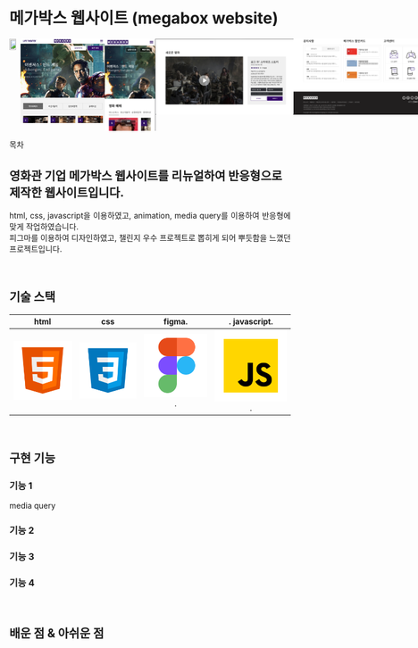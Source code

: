 # 메가박스 웹사이트 (megabox website)

<p align="space-between" style="display: flex;">
  <br>
  <img src="assets/img/301.png" width="59%" height="100%">
  <img src="assets/img/302.png" width="30%" height="100%">
  <img src="assets/img/303.png" width="18%" height="100%">
  <img src="assets/img/304.png" width="49%" height="100%">
  <img src="assets/img/305.png" width="49%" height="100%">
  <br>
</p>

목차

## 영화관 기업 메가박스 웹사이트를 리뉴얼하여 반응형으로 제작한 웹사이트입니다.

<p align="justify">
html, css, javascript을 이용하였고, animation, media query를 이용하여 반응형에 맞게 작업하였습니다.<br>
피그마를 이용하여 디자인하였고, 챌린지 우수 프로젝트로 뽑히게 되어 뿌듯함을 느꼈던 프로젝트입니다.
</p>


<br>

## 기술 스택

|    html    |     css    |     figma.   |.    javascript.  |
| :--------: | :--------: | :--------:   |     :--------:   |
|  ![html]   |   ![css]   |   ![figma].  | ![javascript].   |

<br>

## 구현 기능

### 기능 1
media query<br> 
### 기능 2

### 기능 3

### 기능 4

<br>

## 배운 점 & 아쉬운 점

<p align="justify">

</p>

<br>


<!-- Stack Icon Refernces -->
[html]: assets/img/stack/html.svg
[css]: assets/img/stack/css.svg
[figma]: assets/img/stack/figma.svg
[ts]: assets/img/stack/typescript.svg
[react]: assets/img/stack/react.svg
[node]: assets/img/stack/node.svg
[javascript]: assets/img/stack/javascript.svg
